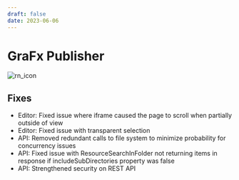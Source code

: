 ```yaml
---
draft: false
date: 2023-06-06
---
```


# GraFx Publisher

![rn_icon](../../../../../assets/CHILI_publisher_RGB.svg)

## Fixes

- Editor: Fixed issue where iframe caused the page to scroll when partially outside of view
- Editor: Fixed issue with transparent selection
- API: Removed redundant calls to file system to minimize probability for concurrency issues
- API: Fixed issue with ResourceSearchInFolder not returning items in response if includeSubDirectories property was false
- API: Strengthened security on REST API